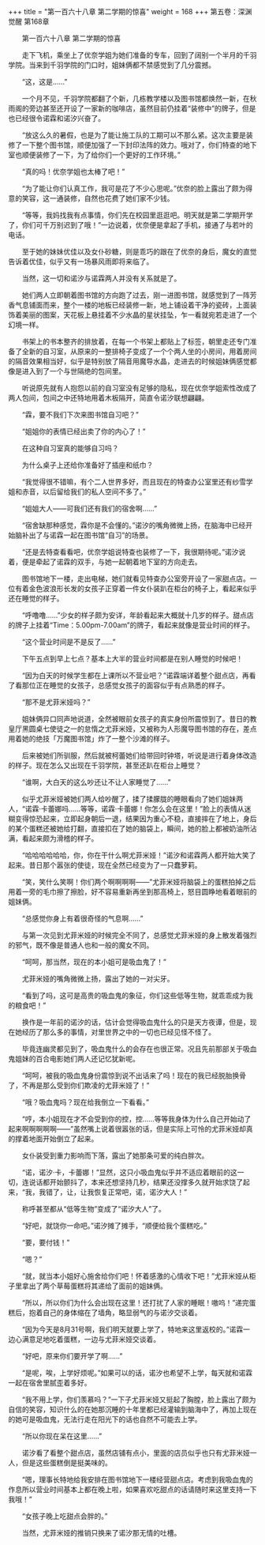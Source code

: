 +++
title = "第一百六十八章 第二学期的惊喜"
weight = 168
+++
第五卷：深渊觉醒 第168章

　　第一百六十八章 第二学期的惊喜

　　走下飞机，乘坐上了优奈学姐为她们准备的专车，回到了阔别一个半月的千羽学院。当来到千羽学院的门口时，姐妹俩都不禁感觉到了几分震撼。

　　“这，这是……”

　　一个月不见，千羽学院都翻了个新，几栋教学楼以及图书馆都焕然一新，在秋雨阁的旁边甚至还开设了一家新的咖啡店，虽然目前仍挂着“装修中”的牌子，但是也已经很令诺霖和诺汐兴奋了。

　　“放这么久的暑假，也是为了能让施工队的工期可以不那么紧。这次主要是装修了一下整个图书馆，顺便加强了一下封印法阵的效力。哦对了，你们特查的地下室也顺便装修了一下，为了给你们一个更好的工作环境。”

　　“真的吗！优奈学姐也太棒了吧！”

　　“为了能让你们认真工作，我可是花了不少心思呢。”优奈的脸上露出了颇为得意的笑容，这一通装修，自然也花费了她们家不少钱。

　　“等等，我妈找我有点事情，你们先在校园里逛逛吧。明天就是第二学期开学了，你们可千万别迟到了哦！”一边说着，优奈便是拿起了手机，接通了与若叶的电话。

　　至于她的妹妹优佳以及女仆砂糖，则是乖巧的跟在了优奈的身后，魔女的直觉告诉着优佳，似乎又有一场暴风雨即将来临了。

　　当然，这一切和诺汐与诺霖两人并没有关系就是了。

　　她们两人立即朝着图书馆的方向跑了过去，刚一进图书馆，就感觉到了一阵芳香气息铺面而来，整个一楼的地板已经装修一新，地上铺设着干净的瓷砖，上面装饰着美丽的图案，天花板上悬挂着不少水晶的星状挂坠，乍一看就宛若走进了一个幻境一样。

　　书架上的书本整齐的排放着，在每一个书架上都贴上了标签，朝里走还专门准备了全新的自习室，从原来的一整排椅子变成了一个个两人坐的小房间，用着房间的隔音效果相当好，似乎是特别放了隔音用魔导水晶，走进去的时候姐妹俩感觉都像是进入到了一个与世隔绝的包间里。

　　听说原先就有人抱怨以前的自习室没有足够的隐私，现在优奈学姐索性改成了两人包间，包间之中还特地用着木板隔开，简直令诺汐联想翩翩。

　　“霖，要不我们下次来图书馆自习吧？”

　　“姐姐你的表情已经出卖了你的内心了！”

　　在这种自习室真的能够自习吗？

　　为什么桌子上还给你准备好了插座和纸巾？

　　“我觉得很不错嘛，有个二人世界多好，而且现在的特查办公室里还有纱雪学姐和赤音，以后留给我们的私人空间不多了。”

　　“姐姐大人——可我们还有我们的宿舍啊……”

　　“宿舍缺那种感觉，霖你是不会懂的。”诺汐的嘴角微微上扬，在脑海中已经开始脑补出了与诺霖一起在图书馆“自习”的场景。

　　“还是去特查看看吧，优奈学姐说特查也装修了一下，我很期待呢。”诺汐说着，便是牵起了诺霖的双手，与她一起朝着地下室的方向走去。

　　图书馆地下一楼，走出电梯，她们就看见特查办公室旁开设了一家甜点店。一位有着金色波浪形长发的女孩子正穿着一件女仆装趴在柜台的椅子上，看起来似乎还在睡觉的样子。

　　“呼噜噜……”少女的样子颇为安详，年龄看起来大概就十几岁的样子。甜点店的牌子上挂着“Time：5.00pm-7.00am”的牌子，看起来就像是营业时间的样子。

　　“这个营业时间是不是反了……”

　　下午五点到早上七点？基本上大半的营业时间都是在别人睡觉的时候吧！

　　“因为白天的时候学生都在上课所以不营业吧？”诺霖端详着整个甜点店，再看了看那位正在睡觉的女孩子，总感觉女孩子的面容似乎有点熟悉的样子。

　　“那不是尤菲米娅吗？”

　　姐妹俩异口同声地说道，全然被眼前女孩子的真实身份所震惊到了。昔日的教皇厅黑圆桌七使徒之一的怠惰之尤菲米娅，又被称为人形魔导图书馆的存在，差点用着她的绝技「万魔图书馆」炸了一整个沙滩的样子。

　　后来被她们所驯服，然后就被柯蕾她们给带回时钟塔，听说是进行着身体改造的样子。现在怎么又出现在千羽学院，甚至还趴在柜台上睡觉？

　　“谁啊，大白天的这么吵还让不让人家睡觉了……”

　　似乎尤菲米娅被她们两人给吵醒了，揉了揉朦胧的睡眼看向了她们姐妹两人，“诺霖·卡蕾娜吗……等等，诺霖·卡蕾娜！你怎么会在这里！”脸上的表情从迷糊变得惊恐起来，立即起身朝后一退，结果因为重心不稳，直接摔在了地上，身后的某个蛋糕还被她给打翻，直接扣在了她的脑袋上，瞬间，她的脸上都被奶油所沾满，看起来颇为滑稽的样子。

　　“哈哈哈哈哈哈，你，你在干什么啊尤菲米娅！”诺汐和诺霖两人都开始大笑了起来。昔日那个嚣张的使徒，现在全然已经变为了一只蠢萝莉。

　　“笑，笑什么笑啊！你们两个啊啊啊啊——”尤菲米娅将脑袋上的蛋糕拍掉之后用着一旁的毛巾擦了擦脸，好不容易重新再坐到那高椅上，怒目圆睁地看着眼前的姐妹俩。

　　“总感觉你身上有着很奇怪的气息啊……”

　　与第一次见到尤菲米娅的时候完全不同了，总感觉尤菲米娅的身上散发着强烈的邪气，既不像是普通人也和一般的魔女不同。

　　“呵呵，那当然，现在的本小姐可是吸血鬼了！”

　　尤菲米娅的嘴角微微上扬，露出了她的一对尖牙。

　　“看到了吗，这可是高贵的吸血鬼的象征，你们这些低等生物，就乖乖成为我的粮食吧！”

　　换作是一年前的诺汐的话，估计会觉得吸血鬼什么的只是天方夜谭，但是，现在她经历了那么多的事情，对里世界之中的一切也已经见怪不怪了。

　　毕竟连幽灵都见到了，吸血鬼什么的会存在也很正常。况且先前那部关于吸血鬼姐妹的百合电影她们两人还记忆犹新呢。

　　“呵呵，被我的吸血鬼身份震惊到说不出话来了吗！现在的我已经脱胎换骨了，不再是那么受到你们欺凌的尤菲米娅了！”

　　“哦？吸血鬼吗？现在给我倒立一下看看。”

　　“哼，本小姐现在才不会受到你的控，控……等等我身体为什么自己开始动了起来啊啊啊啊啊——”虽然嘴上说着很嚣张的话，但是实际上可怜的尤菲米娅却真的撑着地面开始倒立了起来。

　　女仆装受到重力影响而下落，露出了她那条可爱的纯白胖次。

　　“诺，诺汐·卡，卡蕾娜！”显然，这只小吸血鬼似乎并不适应着眼前的这一切，连说话都开始颤抖了，本来还想坚持几秒，结果还没撑多久就开始求饶了起来，“我，我错了，让，让我恢复正常吧，诺，诺汐大人！”

　　称呼甚至都从“低等生物”变成了“诺汐大人”了。

　　“好吧，就饶你一命吧。”诺汐摊了摊手，“顺便给我个蛋糕吃。”

　　“要，要付钱！”

　　“嗯？”

　　“就，就当本小姐好心施舍给你们吧！怀着感激的心情收下吧！”尤菲米娅从柜子里拿出了两个草莓蛋糕将其递给了面前的姐妹俩。

　　“所以，所以你们为什么会出现在这里！还打扰了人家的睡眠！嗷呜！”递完蛋糕后，抱着自己的身体缩在了墙角，略显弱气的与诺汐交谈着。

　　“因为今天是8月31号啊，我们明天就要上学了，特地来这里返校的。”诺霖一边心满意足地吃着蛋糕，一边与尤菲米娅交谈着。

　　“好吧，原来你们要开学了啊……”

　　“是呢，唉，上学好烦呢。”如果可以的话，诺汐也希望不上学，每天就和诺霖一起在宿舍里腻歪着多好。

　　“我不用上学，你们羡慕吗？”一下子尤菲米娅又挺起了胸膛，脸上露出了颇为自信的笑容，知识什么的在她那沉睡的十年里都已经灌输到脑海中了，再加上现在的她可是吸血鬼，无法行走在阳光下的话也自然不可能去上学。

　　“所以你现在呆在这里……”

　　诺汐看了看整个甜点店，虽然店铺有点小，里面的店员似乎也只有尤菲米娅一人，但是这些蛋糕倒是挺美味的。

　　“嗯，理事长特地给我安排在图书馆地下一楼经营甜点店。考虑到我吸血鬼的作息所以营业时间基本上都在晚上啦，如果喜欢吃甜点的话请随时来这里支持一下我哦！”

　　“女孩子晚上吃甜点会胖的。”

　　当然，尤菲米娅的推销只换来了诺汐那无情的吐槽。

　　

　　


